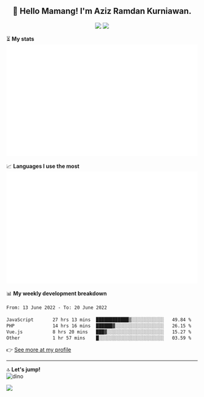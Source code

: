 <h2 align="center">👋 Hello Mamang! I'm Aziz Ramdan Kurniawan.</h2>  
<p align="center">
  <img src="https://komarev.com/ghpvc/?username=azizramdan">
  <img src="https://wakatime.com/badge/user/90056fa0-4c31-4eca-954e-2a3ac05896f9.svg">
</p>
    
⏳ **My stats**  
![](https://raw.githubusercontent.com/azizramdan/github-stats/master/generated/overview.svg#gh-dark-mode-only)

📈 **Languages I use the most**  
![](https://raw.githubusercontent.com/azizramdan/github-stats/master/generated/languages.svg#gh-dark-mode-only)

📊 **My weekly development breakdown**
<!--START_SECTION:waka-->

```text
From: 13 June 2022 - To: 20 June 2022

JavaScript       27 hrs 13 mins  ████████████▒░░░░░░░░░░░░   49.84 %
PHP              14 hrs 16 mins  ██████▓░░░░░░░░░░░░░░░░░░   26.15 %
Vue.js           8 hrs 20 mins   ███▓░░░░░░░░░░░░░░░░░░░░░   15.27 %
Other            1 hr 57 mins    █░░░░░░░░░░░░░░░░░░░░░░░░   03.59 %
```

<!--END_SECTION:waka-->
👉 [See more at my profile](https://wakatime.com/@azizramdan)
***
🔝 **Let's jump!**  
![dino](https://raw.githubusercontent.com/azizramdan/azizramdan/master/dino.gif)  

![](https://hit.yhype.me/github/profile?user_id=27954794)
